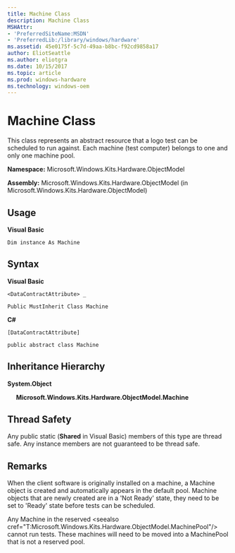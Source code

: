 ```yaml
---
title: Machine Class
description: Machine Class
MSHAttr:
- 'PreferredSiteName:MSDN'
- 'PreferredLib:/library/windows/hardware'
ms.assetid: 45e0175f-5c7d-49aa-b8bc-f92cd9858a17
author: EliotSeattle
ms.author: eliotgra
ms.date: 10/15/2017
ms.topic: article
ms.prod: windows-hardware
ms.technology: windows-oem
---
```


# Machine Class


This class represents an abstract resource that a logo test can be scheduled to run against. Each machine (test computer) belongs to one and only one machine pool.

**Namespace:** Microsoft.Windows.Kits.Hardware.ObjectModel

**Assembly:** Microsoft.Windows.Kits.Hardware.ObjectModel (in Microsoft.Windows.Kits.Hardware.ObjectModel)

## <span id="Usage"></span><span id="usage"></span><span id="USAGE"></span>Usage


**Visual Basic**

`Dim instance As Machine`

## <span id="Syntax"></span><span id="syntax"></span><span id="SYNTAX"></span>Syntax


**Visual Basic**

`<DataContractAttribute> _`

`Public MustInherit Class Machine`

**C#**

`[DataContractAttribute]`

`public abstract class Machine`

## <span id="Inheritance_Hierarchy"></span><span id="inheritance_hierarchy"></span><span id="INHERITANCE_HIERARCHY"></span>Inheritance Hierarchy


**System.Object**

     **Microsoft.Windows.Kits.Hardware.ObjectModel.Machine**

## <span id="Thread_Safety"></span><span id="thread_safety"></span><span id="THREAD_SAFETY"></span>Thread Safety


Any public static (**Shared** in Visual Basic) members of this type are thread safe. Any instance members are not guaranteed to be thread safe.

## <span id="Remarks"></span><span id="remarks"></span><span id="REMARKS"></span>Remarks


When the client software is originally installed on a machine, a Machine object is created and automatically appears in the default pool. Machine objects that are newly created are in a 'Not Ready' state, they need to be set to 'Ready' state before tests can be scheduled.

Any Machine in the reserved &lt;seealso cref="T:Microsoft.Windows.Kits.Hardware.ObjectModel.MachinePool"/&gt; cannot run tests. These machines will need to be moved into a MachinePool that is not a reserved pool.

 

 






